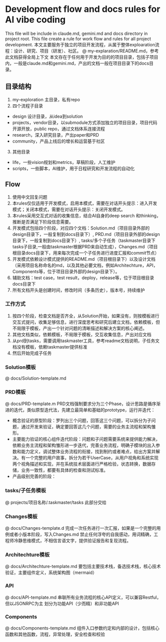 # Development flow and docs rules for AI vibe coding
This file will be include in claude.md, gemini.md and docs directory in project root.
This file create a rule for work flow and rules for all project development.
本文主要服务于独立的项目开发流程，从属于整体exploaration流程：设计、研究、项目（研发）、社区。
@ my-explaration/README.md，参考此文档获得全局上下文
本文存在于任何用于开发为目的的项目目录，包括子项目内，一般是claude.md和gemini.md，产出的文档一般在项目目录下的docs目录。

## 目录结构

1. my-exploration 主目录，私有repo
2. 四个流程子目录
  - design 设计目录，从idea到solution
  - projects，vendor目录，以submodule方式添加独立的项目目录，项目代码开源开放，public repo，通过文档体系连接流程
  - research，深入研究目录，产出paper和PRD
  - community，产品上线后的增长和运营基于社区
3. 其他目录
  - life，一些vision规划和metrics，草稿阶段，人工维护
  - scripts，一些脚本，AI维护，用于日程研究和开发流程的自动化

## Flow
1. 使用中文回复问题
2. 本rules仅仅适用于开发模式，启用本模式，需要在对话开头提示：进入开发模式；关闭本模式，需要在对话开头提示：关闭开发模式。
3. 本rules采用交互式对话的收集信息，结合AI自身的deep search 和thinking，推断是否满足下阶段信息需要。
4. 开发模式包括四个阶段，对应四个文档：Solution.md（项目目录外部的design目录下，一般复制到docs目录下）, PRD.md（项目目录外部的design目录下，一般复制到docs目录下）, tasks/多个子任务（taskmaster目录下tasks子目录,一般由taskmaster根据PRD来自动生成），Changes.md（项目根目录docs目录下，用来每次完成一个子任务进行进度汇报和commit节点）
5. 开发模式依赖设计模式提供的README.md（项目根目录下）以及设计文档（采用项目名称命名的md，以及其他必要文档，例如Architechture，API，Components等，位于项目目录外部的design目录下）。
6. 辅助文档：test case，test result，deploy，release等，位于项目根目录docs目录下
7. 所有文档开头是创建时间，修改时间（多条历史），版本号，持续维护

### 工作方式
1. 按四个阶段，检查文档是否齐全，从Solution开始，如果没有，则按模板进行交互式提问，收集足够信息，进行深度思考和研究后建立文档，依赖模板，但不局限于模板，产出一个针对问题的清晰描述和解决方案的核心阐述。
2. 其他文档类似，依赖模板，不局限于模板，交互收集信息，产出对应文档
3. 从prd到tasks，需要调用taskmaster工具，参考readme文档说明，子任务文档没有模板，依赖taskmaster提供标准
4. 然后开始完成子任务

### Solution模板
@ docs/Solution-template.md

### PRD模板
@ docs/PRD-template.m
PRD文档强制要求分为三个Phase，设计思路是循序渐进的迭代，类似原型迭代法，先建立最简单和基础的prototype，运行并迭代：
- 概念验证的原型阶段：罗列出三个问题，回答这三个问题，可以拆分为子问题，通过开发来验证，确定要回答这几个问题，需要的业务主流程和架构雏形。
- 主要能力验证的核心组件迭代阶段：问题和子问题需要系统来提供能力解决，依赖业务主流程和架构雏形进一步迭代，完善业务流程，明确子模块的出入参数和能力定义，调试整体业务流程的衔接，找到制约或者难点，给出方案并解决。有一个完整的用户故事，拆分为若干UserCase，从用户视角和系统实现两个视角描述和实现，并在系统技术层面进行严格检验，状态转换，数据存储，业务一致性，都要有具体的检查和测试标准。
- 产品级别完善的阶段：

### tasks/子任务模板
@ projects/项目名称/.taskmaster/tasks
此部分交给

### Changes模板
@ docs/Changes-template.d
完成一次任务进行一次汇报，如果是一个完整的用例或者小版本阶段，写入Changes.md
禁止任何浮夸的自我感动，用词精确，工程师冷静思维模式，不相信言语文字，提供验证报告和复现流程。

### Architechture模板
@ docs/Architechture-template.md
要包括主要技术栈，备选技术栈，核心技术验证，主要组件定义，系统架构图（mermaid）

### API
@ docs/API-template.md
串联所有业务流程的核心API定义，可以兼容Restful，但以JSONRPC为主
划分为功能API（少而精）和非功能API

### Components
@ docs/Components-template.md
组件入口参数约定和内部的设计，包括核心函数和其他函数，流程，异常处理，安全检查和校验
